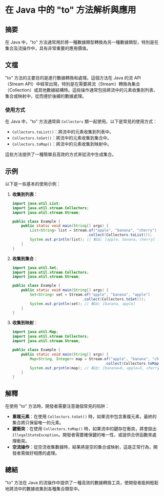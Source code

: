 <!--
Meta Description: # 在 Java 中的 "to" 方法解析與應用 ## 摘要 在 Java 中，"to" 方法通常用於將一種數據類型轉換為另一種數據類型，特別是在集合及流操作中，具有非常重要的應用價值。 ## 文檔 "to" 方法的主要目的是進行數據轉換和處理。這個方法在 Java 的流 API（Stream AP...
Meta Keywords: java, stream, collectors, import, util
-->

# 在 Java 中的 "to" 方法解析與應用

## 摘要
在 Java 中，"to" 方法通常用於將一種數據類型轉換為另一種數據類型，特別是在集合及流操作中，具有非常重要的應用價值。

## 文檔
"to" 方法的主要目的是進行數據轉換和處理。這個方法在 Java 的流 API（Stream API）中經常出現，特別是在需要將流（Stream）轉換為集合（Collection）或其他數據結構時。這些操作通常包括將流中的元素收集到列表、集合或映射中，從而便於後續的數據處理。

### 使用方式
在 Java 中，"to" 方法通常與 `Collectors` 類一起使用。以下是常見的使用方式：

- `Collectors.toList()`：將流中的元素收集到列表中。
- `Collectors.toSet()`：將流中的元素收集到集合中。
- `Collectors.toMap()`：將流中的元素收集到映射中。

這些方法提供了一種簡單且高效的方式來從流中生成集合。

## 示例
以下是一些基本的使用示例：

1. **收集到列表**：
   ```java
   import java.util.List;
   import java.util.stream.Collectors;
   import java.util.stream.Stream;

   public class Example {
       public static void main(String[] args) {
           List<String> list = Stream.of("apple", "banana", "cherry")
                                     .collect(Collectors.toList());
           System.out.println(list); // 輸出: [apple, banana, cherry]
       }
   }
   ```

2. **收集到集合**：
   ```java
   import java.util.Set;
   import java.util.stream.Collectors;
   import java.util.stream.Stream;

   public class Example {
       public static void main(String[] args) {
           Set<String> set = Stream.of("apple", "banana", "apple")
                                   .collect(Collectors.toSet());
           System.out.println(set); // 輸出: [banana, apple]
       }
   }
   ```

3. **收集到映射**：
   ```java
   import java.util.Map;
   import java.util.stream.Collectors;
   import java.util.stream.Stream;

   public class Example {
       public static void main(String[] args) {
           Map<String, Integer> map = Stream.of("apple", "banana", "cherry")
                                             .collect(Collectors.toMap(s -> s, String::length));
           System.out.println(map); // 輸出: {banana=6, apple=5, cherry=6}
       }
   }
   ```

## 解釋
在使用 "to" 方法時，開發者需要注意幾個常見的陷阱：

- **重複元素**：在使用 `Collectors.toSet()` 時，如果流中包含重複元素，最終的集合將只保留唯一的元素。
- **鍵衝突**：在使用 `Collectors.toMap()` 時，如果流中的鍵存在衝突，將會拋出 `IllegalStateException`。開發者需要確保鍵的唯一性，或提供合併函數來處理衝突。
- **空流操作**：從空流收集數據時，結果將是空的集合或映射，這是正常行為，開發者需做好相應的處理。

## 總結
"to" 方法在 Java 的流操作中提供了一種高效的數據轉換工具，使開發者能夠輕鬆地將流中的數據收集到各種集合類型中。